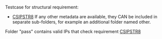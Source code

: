 Testcase for structural requirement:

- [CSIPSTR8](https://dilcisboard.github.io/E-ARK-CSIP/specification/implementation/structure/#CSIPSTR8)
   If any other metadata are available, they CAN be included in separate sub-folders, for example an additional folder named other.

Folder "pass" contains valid IPs that check requirement [CSIPSTR8](https://dilcisboard.github.io/E-ARK-CSIP/specification/implementation/structure/#CSIPSTR8)
